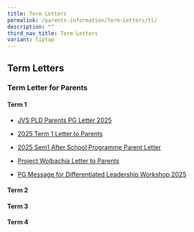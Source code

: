 ```yaml
---
title: Term Letters
permalink: /parents-information/Term-Letters/tl/
description: ""
third_nav_title: Term Letters
variant: tiptap
---
```

<h2>Term Letters</h2>
<h3>Term Letter for Parents</h3>
<h4>Term 1</h4>
<ul data-tight="true" class="tight">
<li>
<p><a href="/files/JVS_PLD_Parents_PG_letter_1_2025.pdf" rel="noopener nofollow" target="_blank">JVS PLD Parents PG Letter 2025</a>
</p>
</li>
<li>
<p><a href="/files/2025_Term_1_Letter_to_Parents_v2.pdf" rel="noopener nofollow" target="_blank">2025 Term 1 Letter to Parents</a>
</p>
</li>
<li>
<p><a href="/files/2025_Sem1_After_School_Programme_Parent_Letter_13Jan.pdf" rel="noopener nofollow" target="_blank">2025 Sem1 After School Programme Parent Letter</a>
</p>
</li>
<li>
<p><a href="/files/Project_Wolbachia_Letter_to_Parents_Jurong_East.pdf" rel="noopener noreferrer nofollow" target="_blank">Project Wolbachia Letter to Parents</a>
</p>
</li>
<li>
<p><a href="/files/PG_message_for_DLC.pdf" rel="noopener nofollow" target="_blank">PG Message for Differentiated Leadership Workshop 2025</a>
</p>
</li>
</ul>
<h4>Term 2</h4>
<h4>Term 3</h4>
<h4>Term 4</h4>
<p></p>